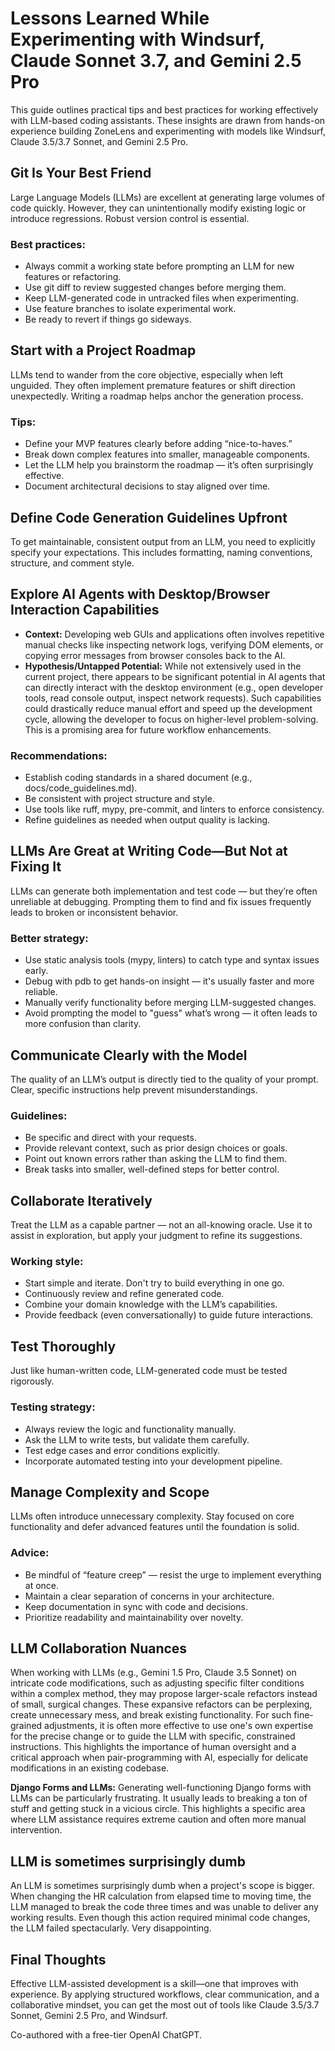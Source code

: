 # Lessons Learned While Experimenting with Windsurf, Claude Sonnet 3.7, and Gemini 2.5 Pro
This guide outlines practical tips and best practices for working effectively with LLM-based coding assistants. These insights are drawn from hands-on experience building ZoneLens and experimenting with models like Windsurf, Claude 3.5/3.7 Sonnet, and Gemini 2.5 Pro.

## Git Is Your Best Friend
Large Language Models (LLMs) are excellent at generating large volumes of code quickly. However, they can unintentionally modify existing logic or introduce regressions. Robust version control is essential.

### Best practices:

- Always commit a working state before prompting an LLM for new features or refactoring.
- Use git diff to review suggested changes before merging them.
- Keep LLM-generated code in untracked files when experimenting.
- Use feature branches to isolate experimental work.
- Be ready to revert if things go sideways.

## Start with a Project Roadmap
LLMs tend to wander from the core objective, especially when left unguided. They often implement premature features or shift direction unexpectedly. Writing a roadmap helps anchor the generation process.

### Tips:

- Define your MVP features clearly before adding “nice-to-haves.”
- Break down complex features into smaller, manageable components.
- Let the LLM help you brainstorm the roadmap — it’s often surprisingly effective.
- Document architectural decisions to stay aligned over time.

## Define Code Generation Guidelines Upfront
To get maintainable, consistent output from an LLM, you need to explicitly specify your expectations. This includes formatting, naming conventions, structure, and comment style.

## Explore AI Agents with Desktop/Browser Interaction Capabilities
*   **Context:** Developing web GUIs and applications often involves repetitive manual checks like inspecting network logs, verifying DOM elements, or copying error messages from browser consoles back to the AI.
*   **Hypothesis/Untapped Potential:** While not extensively used in the current project, there appears to be significant potential in AI agents that can directly interact with the desktop environment (e.g., open developer tools, read console output, inspect network requests). Such capabilities could drastically reduce manual effort and speed up the development cycle, allowing the developer to focus on higher-level problem-solving. This is a promising area for future workflow enhancements.

### Recommendations:

- Establish coding standards in a shared document (e.g., docs/code_guidelines.md).
- Be consistent with project structure and style.
- Use tools like ruff, mypy, pre-commit, and linters to enforce consistency.
- Refine guidelines as needed when output quality is lacking.

## LLMs Are Great at Writing Code—But Not at Fixing It
LLMs can generate both implementation and test code — but they’re often unreliable at debugging. Prompting them to find and fix issues frequently leads to broken or inconsistent behavior.
### Better strategy:

- Use static analysis tools (mypy, linters) to catch type and syntax issues early.
- Debug with pdb to get hands-on insight — it's usually faster and more reliable.
- Manually verify functionality before merging LLM-suggested changes.
- Avoid prompting the model to "guess" what’s wrong — it often leads to more confusion than clarity.

## Communicate Clearly with the Model
The quality of an LLM’s output is directly tied to the quality of your prompt. Clear, specific instructions help prevent misunderstandings.
### Guidelines:

- Be specific and direct with your requests.
- Provide relevant context, such as prior design choices or goals.
- Point out known errors rather than asking the LLM to find them.
- Break tasks into smaller, well-defined steps for better control.

## Collaborate Iteratively
Treat the LLM as a capable partner — not an all-knowing oracle. Use it to assist in exploration, but apply your judgment to refine its suggestions.
### Working style:

- Start simple and iterate. Don't try to build everything in one go.
- Continuously review and refine generated code.
- Combine your domain knowledge with the LLM’s capabilities.
- Provide feedback (even conversationally) to guide future interactions.

## Test Thoroughly
Just like human-written code, LLM-generated code must be tested rigorously.
### Testing strategy:

- Always review the logic and functionality manually.
- Ask the LLM to write tests, but validate them carefully.
- Test edge cases and error conditions explicitly.
- Incorporate automated testing into your development pipeline.

## Manage Complexity and Scope
LLMs often introduce unnecessary complexity. Stay focused on core functionality and defer advanced features until the foundation is solid.
### Advice:

- Be mindful of “feature creep” — resist the urge to implement everything at once.
- Maintain a clear separation of concerns in your architecture.
- Keep documentation in sync with code and decisions.
- Prioritize readability and maintainability over novelty.

## LLM Collaboration Nuances

When working with LLMs (e.g., Gemini 1.5 Pro, Claude 3.5 Sonnet) on intricate code modifications, such as adjusting specific filter conditions within a complex method, they may propose larger-scale refactors instead of small, surgical changes. These expansive refactors can be perplexing, create unnecessary mess, and break existing functionality. For such fine-grained adjustments, it is often more effective to use one's own expertise for the precise change or to guide the LLM with specific, constrained instructions. This highlights the importance of human oversight and a critical approach when pair-programming with AI, especially for delicate modifications in an existing codebase.

**Django Forms and LLMs:** Generating well-functioning Django forms with LLMs can be particularly frustrating. It usually leads to breaking a ton of stuff and getting stuck in a vicious circle. This highlights a specific area where LLM assistance requires extreme caution and often more manual intervention.


## LLM is sometimes surprisingly dumb

An LLM is sometimes surprisingly dumb when a project's scope is bigger. When changing the HR calculation from elapsed time to moving time, the LLM managed to break the code three times and was unable to deliver any working results.
Even though this action required minimal code changes, the LLM failed spectacularly. Very disappointing.


## Final Thoughts
Effective LLM-assisted development is a skill—one that improves with experience. By applying structured workflows, clear communication, and a collaborative mindset, you can get the most out of tools like Claude 3.5/3.7 Sonnet, Gemini 2.5 Pro, and Windsurf.

Co-authored with a free-tier OpenAI ChatGPT.
